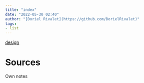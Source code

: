 ```yaml
---
title: "index"
date: "2022-05-30 02:40"
author: "[Doriel Rivalet](https://github.com/DorielRivalet)"
tags:
- list
---
```


[design](./design)


# Sources
Own notes


